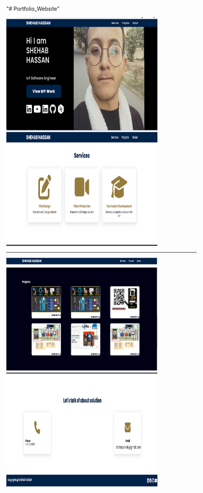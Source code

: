 "# Portfolio_Website" 
<br/>

<img src = "https://github.com/shehabhassan/Portfolio_Website/blob/main/1.png" height = "300" width = "400" alt = ""/>
<br/>
<img src = "https://github.com/shehabhassan/Portfolio_Website/blob/main/2.png" height = "300" width = "400" alt = ""/>
<hr/>
<img src = "https://github.com/shehabhassan/Portfolio_Website/blob/main/3.png" height = "300" width = "400" alt = ""/>
<br/>
<img src = "https://github.com/shehabhassan/Portfolio_Website/blob/main/4.png" height = "300" width = "400" alt = ""/>

